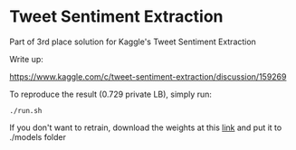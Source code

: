 # Tweet Sentiment Extraction
Part of 3rd place solution for Kaggle's Tweet Sentiment Extraction

Write up:

https://www.kaggle.com/c/tweet-sentiment-extraction/discussion/159269

To reproduce the result (0.729 private LB), simply run:

```./run.sh```

If you don't want to retrain, download the weights at this [link](https://studenthcmusedu-my.sharepoint.com/:f:/g/personal/21c11033_student_hcmus_edu_vn/EiWG4m2Xp_5Bus5zCMMn7QsB_xc0jp-jsPxCivVDUNO3LQ?e=sJ394N) and put it to ./models folder